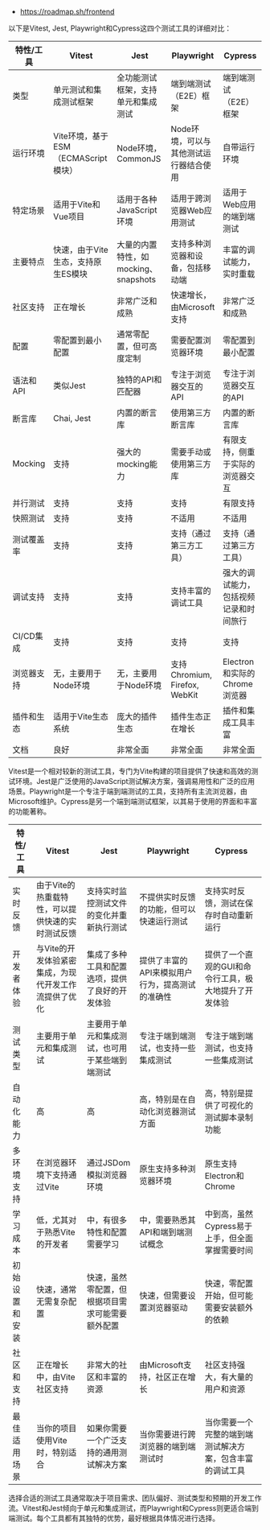 

- https://roadmap.sh/frontend



以下是Vitest, Jest, Playwright和Cypress这四个测试工具的详细对比：

| 特性/工具  | Vitest                              | Jest                                 | Playwright                             | Cypress                                |
| ---------- | ----------------------------------- | ------------------------------------ | -------------------------------------- | -------------------------------------- |
| 类型       | 单元测试和集成测试框架              | 全功能测试框架，支持单元和集成测试   | 端到端测试（E2E）框架                  | 端到端测试（E2E）框架                  |
| 运行环境   | Vite环境，基于ESM（ECMAScript模块） | Node环境，CommonJS                   | Node环境，可以与其他测试运行器结合使用 | 自带运行环境                           |
| 特定场景   | 适用于Vite和Vue项目                 | 适用于各种JavaScript环境             | 适用于跨浏览器Web应用测试              | 适用于Web应用的端到端测试              |
| 主要特点   | 快速，由于Vite生态，支持原生ES模块  | 大量的内置特性，如mocking、snapshots | 支持多种浏览器和设备，包括移动端       | 丰富的调试能力，实时重载               |
| 社区支持   | 正在增长                            | 非常广泛和成熟                       | 快速增长，由Microsoft支持              | 非常广泛和成熟                         |
| 配置       | 零配置到最小配置                    | 通常零配置，但可高度定制             | 需要配置浏览器环境                     | 零配置到最小配置                       |
| 语法和API  | 类似Jest                            | 独特的API和匹配器                    | 专注于浏览器交互的API                  | 专注于浏览器交互的API                  |
| 断言库     | Chai, Jest                          | 内置的断言库                         | 使用第三方断言库                       | 内置的断言库                           |
| Mocking    | 支持                                | 强大的mocking能力                    | 需要手动或使用第三方库                 | 有限支持，侧重于实际的浏览器交互       |
| 并行测试   | 支持                                | 支持                                 | 支持                                   | 有限支持                               |
| 快照测试   | 支持                                | 支持                                 | 不适用                                 | 不适用                                 |
| 测试覆盖率 | 支持                                | 支持                                 | 支持（通过第三方工具）                 | 支持（通过第三方工具）                 |
| 调试支持   | 支持                                | 支持                                 | 支持丰富的调试工具                     | 强大的调试能力，包括视频记录和时间旅行 |
| CI/CD集成  | 支持                                | 支持                                 | 支持                                   | 支持                                   |
| 浏览器支持 | 无，主要用于Node环境                | 无，主要用于Node环境                 | 支持Chromium, Firefox, WebKit          | Electron和实际的Chrome浏览器           |
| 插件和生态 | 适用于Vite生态系统                  | 庞大的插件生态                       | 插件生态正在增长                       | 插件和集成工具丰富                     |
| 文档       | 良好                                | 非常全面                             | 非常全面                               | 非常全面                               |

Vitest是一个相对较新的测试工具，专门为Vite构建的项目提供了快速和高效的测试环境。Jest是广泛使用的JavaScript测试解决方案，强调易用性和广泛的应用场景。Playwright是一个专注于端到端测试的工具，支持所有主流浏览器，由Microsoft维护。Cypress是另一个端到端测试框架，以其易于使用的界面和丰富的功能著称。

| 特性/工具      | Vitest                                               | Jest                                             | Playwright                                      | Cypress                                                  |
| -------------- | ---------------------------------------------------- | ------------------------------------------------ | ----------------------------------------------- | -------------------------------------------------------- |
| 实时反馈       | 由于Vite的热重载特性，可以提供快速的实时测试反馈     | 支持实时监控测试文件的变化并重新执行测试         | 不提供实时反馈的功能，但可以快速运行测试        | 支持实时反馈，测试在保存时自动重新运行                   |
| 开发者体验     | 与Vite的开发体验紧密集成，为现代开发工作流提供了优化 | 集成了多种工具和配置选项，提供了良好的开发体验   | 提供了丰富的API来模拟用户行为，提高测试的准确性 | 提供了一个直观的GUI和命令行工具，极大地提升了开发体验    |
| 测试类型       | 主要用于单元和集成测试                               | 主要用于单元和集成测试，也可用于某些端到端测试   | 专注于端到端测试，也支持一些集成测试            | 专注于端到端测试，也支持一些集成测试                     |
| 自动化能力     | 高                                                   | 高                                               | 高，特别是在自动化浏览器测试方面                | 高，特别是提供了可视化的测试脚本录制功能                 |
| 多环境支持     | 在浏览器环境下支持通过Vite                           | 通过JSDom模拟浏览器环境                          | 原生支持多种浏览器环境                          | 原生支持Electron和Chrome                                 |
| 学习成本       | 低，尤其对于熟悉Vite的开发者                         | 中，有很多特性和配置需要学习                     | 中，需要熟悉其API和端到端测试概念               | 中到高，虽然Cypress易于上手，但全面掌握需要时间          |
| 初始设置和安装 | 快速，通常无需复杂配置                               | 快速，虽然零配置，但根据项目需求可能需要额外配置 | 快速，但需要设置浏览器驱动                      | 快速，零配置开始，但可能需要安装额外的依赖               |
| 社区和支持     | 正在增长中，由Vite社区支持                           | 非常大的社区和丰富的资源                         | 由Microsoft支持，社区正在增长                   | 社区支持强大，有大量的用户和资源                         |
| 最佳适用场景   | 当你的项目使用Vite时，特别适合                       | 如果你需要一个广泛支持的通用测试解决方案         | 当你需要进行跨浏览器的端到端测试时              | 当你需要一个完整的端到端测试解决方案，包含丰富的调试工具 |

选择合适的测试工具通常取决于项目需求、团队偏好、测试类型和预期的开发工作流。Vitest和Jest倾向于单元和集成测试，而Playwright和Cypress则更适合端到端测试。每个工具都有其独特的优势，最好根据具体情况进行选择。
